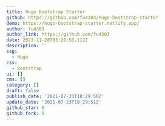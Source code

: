 ```yaml
---
title: Hugo Bootstrap Starter
github: https://github.com/fu4303/hugo-bootstrap-starter
demo: https://hugo-bootstrap-starter.netlify.app/
author: fu4303
author_link: https://github.com/fu4303
date: 2023-11-28T03:20:53.112Z
description: ''
ssg:
  - Hugo
css:
  - Bootstrap
ui: []
cms: []
category: []
draft: false
publish_date: '2021-07-23T18:29:50Z'
update_date: '2021-07-23T18:29:51Z'
github_star: 0
github_fork: 0
---
```

